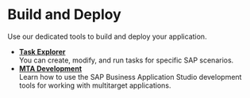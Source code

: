 <!-- loiod5e4d02d976f40feabe9b4c57443b7a5 -->

# Build and Deploy

Use our dedicated tools to build and deploy your application.

-   **[Task Explorer](Task_Explorer_1232c72.md "You can create, modify, and run tasks for specific SAP scenarios.")**  
You can create, modify, and run tasks for specific SAP scenarios.
-   **[MTA Development](MTA_Development_a629398.md "Learn how to use the SAP Business Application Studio development tools for working with multitarget applications. ")**  
Learn how to use the SAP Business Application Studio development tools for working with multitarget applications.

